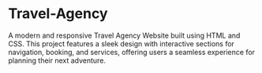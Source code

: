 # Travel-Agency
A modern and responsive Travel Agency Website built using HTML and CSS. This project features a sleek design with interactive sections for navigation, booking, and services, offering users a seamless experience for planning their next adventure.

